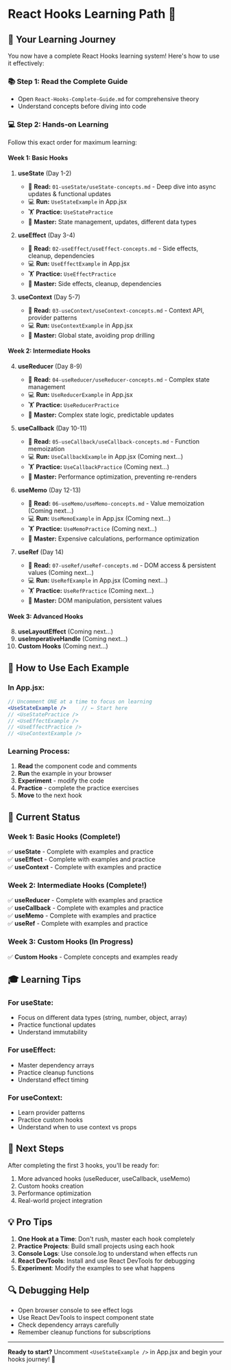 # React Hooks Learning Path 🚀

## 🎯 Your Learning Journey

You now have a complete React Hooks learning system! Here's how to use it effectively:

### 📚 Step 1: Read the Complete Guide
- Open `React-Hooks-Complete-Guide.md` for comprehensive theory
- Understand concepts before diving into code

### 💻 Step 2: Hands-on Learning
Follow this exact order for maximum learning:

#### **Week 1: Basic Hooks**
1. **useState** (Day 1-2)
   - 📖 **Read:** `01-useState/useState-concepts.md` - Deep dive into async updates & functional updates
   - 💻 **Run:** `UseStateExample` in App.jsx
   - 🏋️ **Practice:** `UseStatePractice` 
   - 🎯 **Master:** State management, updates, different data types

2. **useEffect** (Day 3-4)
   - 📖 **Read:** `02-useEffect/useEffect-concepts.md` - Side effects, cleanup, dependencies
   - 💻 **Run:** `UseEffectExample` in App.jsx
   - 🏋️ **Practice:** `UseEffectPractice`
   - 🎯 **Master:** Side effects, cleanup, dependencies

3. **useContext** (Day 5-7)
   - 📖 **Read:** `03-useContext/useContext-concepts.md` - Context API, provider patterns
   - 💻 **Run:** `UseContextExample` in App.jsx
   - 🎯 **Master:** Global state, avoiding prop drilling

#### **Week 2: Intermediate Hooks**
4. **useReducer** (Day 8-9)
   - 📖 **Read:** `04-useReducer/useReducer-concepts.md` - Complex state management
   - 💻 **Run:** `UseReducerExample` in App.jsx
   - 🏋️ **Practice:** `UseReducerPractice`
   - 🎯 **Master:** Complex state logic, predictable updates

5. **useCallback** (Day 10-11)
   - 📖 **Read:** `05-useCallback/useCallback-concepts.md` - Function memoization
   - 💻 **Run:** `UseCallbackExample` in App.jsx (Coming next...)
   - 🏋️ **Practice:** `UseCallbackPractice` (Coming next...)
   - 🎯 **Master:** Performance optimization, preventing re-renders

6. **useMemo** (Day 12-13)
   - 📖 **Read:** `06-useMemo/useMemo-concepts.md` - Value memoization (Coming next...)
   - 💻 **Run:** `UseMemoExample` in App.jsx (Coming next...)
   - 🏋️ **Practice:** `UseMemoPractice` (Coming next...)
   - 🎯 **Master:** Expensive calculations, performance optimization

7. **useRef** (Day 14)
   - 📖 **Read:** `07-useRef/useRef-concepts.md` - DOM access & persistent values (Coming next...)
   - 💻 **Run:** `UseRefExample` in App.jsx (Coming next...)
   - 🏋️ **Practice:** `UseRefPractice` (Coming next...)
   - 🎯 **Master:** DOM manipulation, persistent values

#### **Week 3: Advanced Hooks**
8. **useLayoutEffect** (Coming next...)
9. **useImperativeHandle** (Coming next...)
10. **Custom Hooks** (Coming next...)

## 🔧 How to Use Each Example

### In App.jsx:
```jsx
// Uncomment ONE at a time to focus on learning
<UseStateExample />     // ← Start here
// <UseStatePractice />
// <UseEffectExample />
// <UseEffectPractice />
// <UseContextExample />
```

### Learning Process:
1. **Read** the component code and comments
2. **Run** the example in your browser
3. **Experiment** - modify the code
4. **Practice** - complete the practice exercises
5. **Move** to the next hook

## 📖 Current Status

### **Week 1: Basic Hooks (Complete!)**
✅ **useState** - Complete with examples and practice  
✅ **useEffect** - Complete with examples and practice  
✅ **useContext** - Complete with examples and practice  

### **Week 2: Intermediate Hooks (Complete!)**
✅ **useReducer** - Complete with examples and practice  
✅ **useCallback** - Complete with examples and practice  
✅ **useMemo** - Complete with examples and practice  
✅ **useRef** - Complete with examples and practice  

### **Week 3: Custom Hooks (In Progress)**
✅ **Custom Hooks** - Complete concepts and examples ready  

## 🎓 Learning Tips

### For useState:
- Focus on different data types (string, number, object, array)
- Practice functional updates
- Understand immutability

### For useEffect:
- Master dependency arrays
- Practice cleanup functions
- Understand effect timing

### For useContext:
- Learn provider patterns
- Practice custom hooks
- Understand when to use context vs props

## 🚀 Next Steps

After completing the first 3 hooks, you'll be ready for:
1. More advanced hooks (useReducer, useCallback, useMemo)
2. Custom hooks creation
3. Performance optimization
4. Real-world project integration

## 💡 Pro Tips

1. **One Hook at a Time**: Don't rush, master each hook completely
2. **Practice Projects**: Build small projects using each hook
3. **Console Logs**: Use console.log to understand when effects run
4. **React DevTools**: Install and use React DevTools for debugging
5. **Experiment**: Modify the examples to see what happens

## 🔍 Debugging Help

- Open browser console to see effect logs
- Use React DevTools to inspect component state
- Check dependency arrays carefully
- Remember cleanup functions for subscriptions

---

**Ready to start?** Uncomment `<UseStateExample />` in App.jsx and begin your hooks journey! 🎉